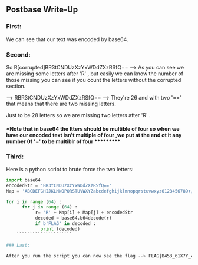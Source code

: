 ## Postbase Write-Up

### First: 

We can see that our text was encoded by base64.

### Second:

So  R[corrupted]BR3tCNDUzXzYxWDdZXzRSfQ==  --> As you can see we are missing some letters after 'R' , but easily we can know the number of those missing you can see if you count the letters without the corrupted section.

  --> RBR3tCNDUzXzYxWDdZXzRSfQ==  --> They're 26 and with two '==' that means that there are  two missing letters.

Just to be 28 letters so we are missing two letters after 'R' .

#### *Note that in base64 the ltters should be multible of four so when we have our encoded text isn't multiple of four ,we put at the end ot it any number 0f '=' to be multiblr of four *********

### Third: 
Here is a python scriot to brute force the two letters:

```Python
import base64 
encodedStr = 'BR3tCNDUzXzYxWDdZXzRSfQ==' 
Map = 'ABCDEFGHIJKLMNOPQRSTUVWXYZabcdefghijklmnopqrstuvwxyz0123456789+/=' ;

for i in range (64) : 
      for j in range (64) :
	       r= 'R' + Map[i] + Map[j] + encodedStr
	       decoded = base64.b64decode(r) 
	       if b'FLAG' in decoded :
        	 print (decoded)
    `````````````````````

### Last: 

After you run the script you can now see the flag --> FLAG{B453_61X7Y_4R} 

